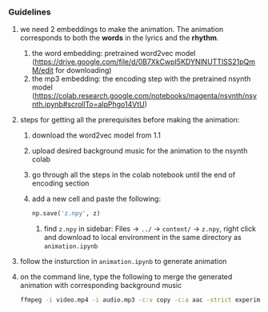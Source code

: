 ### Guidelines

1. we need 2 embeddings to make the animation. The animation corresponds to both the **words** in the lyrics and the **rhythm**.
   1. the word embedding: pretrained word2vec model (<https://drive.google.com/file/d/0B7XkCwpI5KDYNlNUTTlSS21pQmM/edit> for downloading)
   2. the mp3 embedding: the encoding step with the pretrained nsynth model (<https://colab.research.google.com/notebooks/magenta/nsynth/nsynth.ipynb#scrollTo=alpPhgo14VtU>)

2. steps for getting all the prerequisites before making the animation:

   1. download the word2vec model from 1.1

   2. upload desired background music for the animation to the nsynth colab

   3. go through all the steps in the colab notebook until the end of encoding section

   4. add a new cell and paste the following:

      ```python
      np.save('z.npy', z)
      ```

      1. find `z.npy` in sidebar: Files -> `../` -> `content/` -> `z.npy`, right click and download to local environment in the same directory as `animation.ipynb`

3. follow the insturction in `animation.ipynb` to generate animation

4. on the command line, type the following to merge the generated animation with corresponding background music

   ```bash
   ffmpeg -i video.mp4 -i audio.mp3 -c:v copy -c:a aac -strict experimental output.mp4
   ```

